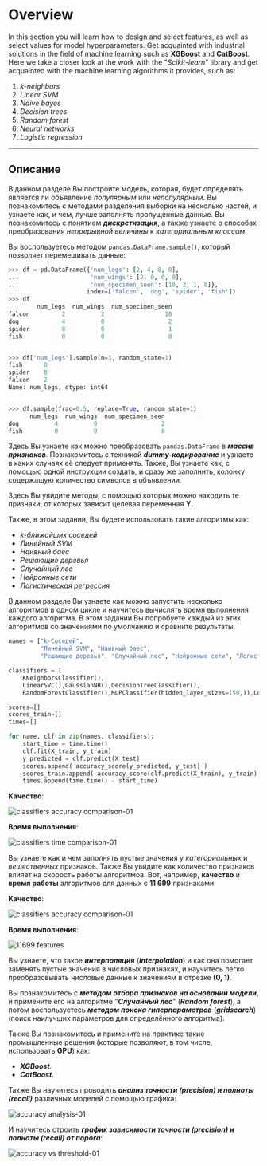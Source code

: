 # Overview

In this section you will learn how to design and select features, as well as select values for model hyperparameters.
Get acquainted with industrial solutions in the field of machine learning such as **XGBoost** and **CatBoost**.
Here we take a closer look at the work with the "_Scikit-learn_" library and get acquainted with the machine learning algorithms it provides, such as:
1. _k-neighbors_
1. _Linear SVM_
1. _Naive bayes_
1. _Decision trees_
1. _Random forest_
1. _Neural networks_
1. _Logistic regression_

---

## Описание

В данном разделе Вы построите модель, которая, будет определять является ли объявление _популярным_ или _непопулярным_.
Вы познакомитесь с методами разделения выборки на несколько частей, и узнаете как, и чем, лучше заполнять пропущенные данные.
Вы познакомитесь с понятием ___дискретизация___, а также узнаете о способах преобразования _непрерывной величины_ к _категориальным классам_.

Вы воспользуетесь методом `pandas.DataFrame.sample()`, который позволяет перемешивать данные:
```python
>>> df = pd.DataFrame({'num_legs': [2, 4, 8, 0],
...                    'num_wings': [2, 0, 0, 0],
...                    'num_specimen_seen': [10, 2, 1, 8]},
...                   index=['falcon', 'dog', 'spider', 'fish'])
>>> df
        num_legs  num_wings  num_specimen_seen
falcon         2          2                 10
dog            4          0                  2
spider         8          0                  1
fish           0          0                  8


>>> df['num_legs'].sample(n=3, random_state=1)
fish      0
spider    8
falcon    2
Name: num_legs, dtype: int64


>>> df.sample(frac=0.5, replace=True, random_state=1)
      num_legs  num_wings  num_specimen_seen
dog          4          0                  2
fish         0          0                  8
```

Здесь Вы узнаете как можно преобразовать `pandas.DataFrame` в ___массив признаков___.
Познакомитесь с техникой ___dummy-кодирование___ и узнаете в каких случаях её следует применять.
Также, Вы узнаете как, с помощью одной инструкции создать, и сразу же заполнить, колонку содержащую количество символов в объявлении.

Здесь Вы увидите методы, с помощью которых можно находить те признаки, от которых зависит целевая переменная **Y**.

Также, в этом задании, Вы будете использовать такие алгоритмы как:
* _k-ближайших соседей_
* _Линейный SVM_
* _Наивный баес_
* _Решающие деревья_
* _Случайный лес_
* _Нейронные сети_
* _Логистическая регрессия_

В данном разделе Вы узнаете как можно запустить несколько алгоритмов в одном цикле и научитесь вычислять время выполнения каждого алгоритма.
В этом задании Вы попробуете каждый из этих алгоритмов со значениями по умолчанию и сравните результаты.
```python
names = ["k-Соседей",
         "Линейный SVM", "Наивный баес",
         "Решающие деревья", "Случайный лес", "Нейронные сети", "Логистическая регрессия"]

classifiers = [
    KNeighborsClassifier(),
    LinearSVC(),GaussianNB(),DecisionTreeClassifier(),
    RandomForestClassifier(),MLPClassifier(hidden_layer_sizes=(50,)),LogisticRegression()]

scores=[]
scores_train=[]
times=[]

for name, clf in zip(names, classifiers):
    start_time = time.time()
    clf.fit(X_train, y_train)
    y_predicted = clf.predict(X_test)
    scores.append( accuracy_score(y_predicted, y_test) )
    scores_train.append( accuracy_score(clf.predict(X_train), y_train) )
    times.append(time.time() - start_time)
```

**Качество**:

![classifiers accuracy comparison-01](../images/part03/classifiers_accuracy_comparison-01.png)

**Время выполнения**:

![classifiers time comparison-01](../images/part03/classifiers_time_comparison-01.png)

Вы узнаете как и чем заполнять пустые значения у _категориальных_ и _вещественных_ признаков.
Также Вы увидите как количество признаков влияет на скорость работы алгоритмов.
Вот, например, **качество** и **время работы** алгоритмов для данных с **11 699** признаками:

**Качество**:

![classifiers accuracy comparison-01](../images/part03/classifiers_accuracy_comparison-02.png)

**Время выполнения**:

![11699 features](../images/part03/classifiers_time_comparison-02.png)

Вы узнаете, что такое ___интерполяция___ (___interpolation___) и как она помогает заменять пустые значения в числовых признаках,
и научитесь легко преобразовывать числовые данные к значениям в отрезке **(0, 1)**.

Вы познакомитесь с ___методом отбора признаков на основании модели___, и примените его на алгоритме "___Случайный лес___" (___Random forest___),
а потом воспользуетесь ___методом поиска гиперпараметров___ (___gridsearch___) (поиск наилучших параметров для определённого алгоритма).

Также Вы познакомитесь и примените на практике такие промышленные решения (которые позволяют, в том числе, использовать **GPU**) как:
* ___XGBoost___.
* ___CatBoost___.

Также Вы научитесь проводить ___анализ точности (precision) и полноты (recall)___ различных моделей с помощью графика:

![accuracy analysis-01](../images/part03/accuracy_analysis-01.png)

И научитесь строить ___график зависимости точности (precision) и полноты (recall) от порога___:

![accuracy vs threshold-01](../images/part03/accuracy_vs_threshold-01.png)
